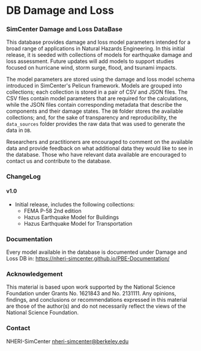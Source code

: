 # DB Damage and Loss

### SimCenter Damage and Loss DataBase

This database provides damage and loss model parameters intended for a broad range of applications in Natural Hazards Engineering. In this initial release, it is seeded with collections of models for earthquake damage and loss assessment. Future updates will add models to support studies focused on hurricane wind, storm surge, flood, and tsunami impacts.

The model parameters are stored using the damage and loss model schema introduced in SimCenter's Pelicun framework. Models are grouped into collections; each collection is stored in a pair of CSV and JSON files. The CSV files contain model parameters that are required for the calculations, while the JSON files contain corresponding metadata that describe the components and their damage states. The `DB` folder stores the available collections; and, for the sake of transparency and reproducibility, the `data_sources` folder provides the raw data that was used to generate the data in `DB`.

Researchers and practitioners are encouraged to comment on the available data and provide feedback on what additional data they would like to see in the database. Those who have relevant data available are encouraged to contact us and contribute to the database.


### ChangeLog

#### v1.0

- Initial release, includes the following collections:
	+ FEMA P-58 2nd edition
	+ Hazus Earthquake Model for Buildings
	+ Hazus Earthquake Model for Transportation


### Documentation

Every model available in the database is documented under Damage and Loss DB in: https://nheri-simcenter.github.io/PBE-Documentation/

### Acknowledgement

This material is based upon work supported by the National Science Foundation under Grants No. 1621843 and No. 2131111. Any opinions, findings, and conclusions or recommendations expressed in this material are those of the author(s) and do not necessarily reflect the views of the National Science Foundation.

### Contact

NHERI-SimCenter nheri-simcenter@berkeley.edu